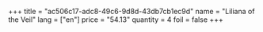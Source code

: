 +++
title = "ac506c17-adc8-49c6-9d8d-43db7cb1ec9d"
name = "Liliana of the Veil"
lang = ["en"]
price = "54.13"
quantity = 4
foil = false
+++
